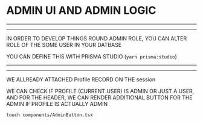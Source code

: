 # ADMIN UI AND ADMIN LOGIC

***
***

IN ORDER TO DEVELOP THINGS ROUND ADMIN ROLE, YOU CAN ALTER ROLE OF THE SOME USER IN YOUR DATBASE

YOU CAN DEFINE THIS WITH PRISMA STUDIO (`yarn prisma:studio`)

***
***

WE ALLREADY ATTACHED Profile RECORD ON THE session

WE CAN CHECK IF PROFILE (CURRENT USER) IS ADMIN OR JUST A USER, AND FOR THE HEADER, WE CAN RENDER ADDITIONAL BUTTON FOR THE ADMIN IF PROFILE IS ACTUALLY ADMIN

```
touch components/AdminButton.tsx
```

```tsx

```


